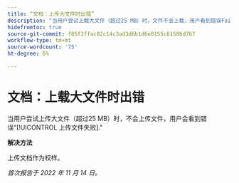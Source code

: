 ```yaml
---
title: “文档：上传大文件时出错”
description: "当用户尝试上载大文件（超过25 MB）时，文件不会上载，用户看到错误Failed to upload file（上载文件失败）。"
hidefromtoc: true
source-git-commit: f85f2ffac82c14c3ad3d6b1d6e8155c61586d767
workflow-type: tm+mt
source-wordcount: '75'
ht-degree: 6%

---
```



# 文档：上载大文件时出错

<!--This article is on WF and WFP TOCs-->

当用户尝试上传大文件（超过25 MB）时，不会上传文件，用户会看到错误“[!UICONTROL 上传文件失败].&quot;

**解决方法**

上传文档作为校样。

_首次报告于 2022 年 11 月 14 日。_

